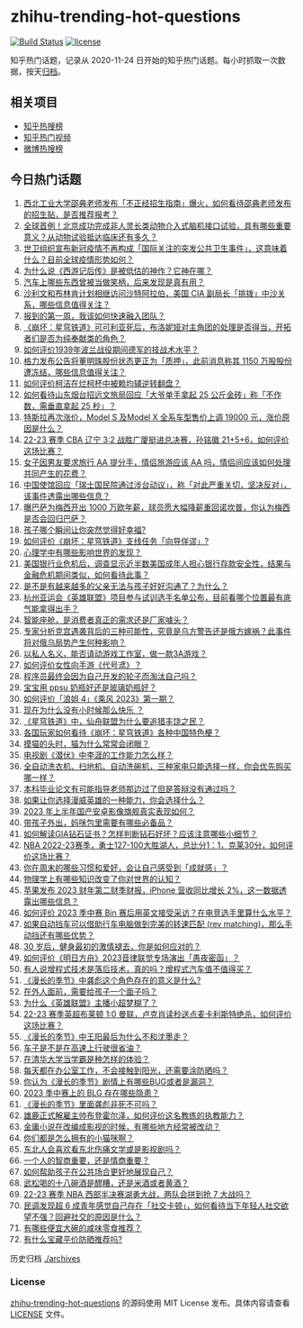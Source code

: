 # zhihu-trending-hot-questions

[![Build Status](https://github.com/justjavac/zhihu-trending-hot-questions/workflows/ci/badge.svg?branch=master)](https://github.com/justjavac/zhihu-trending-hot-questions/actions)
[![license](https://img.shields.io/github/license/justjavac/zhihu-trending-hot-questions)](https://github.com/justjavac/zhihu-trending-hot-questions/blob/master/LICENSE)

知乎热门话题，记录从 2020-11-24
日开始的知乎热门话题。每小时抓取一次数据，按天[归档](./archives)。

## 相关项目

- [知乎热搜榜](https://github.com/justjavac/zhihu-trending-top-search)
- [知乎热门视频](https://github.com/justjavac/zhihu-trending-hot-video)
- [微博热搜榜](https://github.com/justjavac/weibo-trending-hot-search)

## 今日热门话题

<!-- BEGIN -->
<!-- 最后更新时间 Sat May 06 2023 02:22:03 GMT+0800 (China Standard Time) -->

1. [西北工业大学邵典老师发布「不正经招生指南」爆火，如何看待邵典老师发布的招生贴，是否推荐报考？](https://www.zhihu.com/question/598539429)
1. [全球首例！北京成功完成非人灵长类动物介入式脑机接口试验，具有哪些重要意义？从动物试验抵达临床还有多久？](https://www.zhihu.com/question/599231157)
1. [世卫组织宣布新冠疫情不再构成「国际关注的突发公共卫生事件」，这意味着什么？目前全球疫情形势如何？](https://www.zhihu.com/question/599295788)
1. [为什么说《西游记后传》是被低估的神作？它神在哪？](https://www.zhihu.com/question/542181254)
1. [汽车上哪些东西曾被当做笑柄，后来发现是真有用？](https://www.zhihu.com/question/598619006)
1. [沙利文和布林肯计划相继访问沙特阿拉伯，美国 CIA 副局长「挑拨」中沙关系，哪些信息值得关注？](https://www.zhihu.com/question/599238266)
1. [报到的第一周，我该如何快速融入团队？](https://www.zhihu.com/question/20186023)
1. [《崩坏：星穹铁道》可可利亚死后，布洛妮娅对主角团的处理是否得当，开拓者们是否为纯奉献类的角色？](https://www.zhihu.com/question/598974887)
1. [如何评价1939年波兰战役期间德军的技战术水平？](https://www.zhihu.com/question/576131651)
1. [格力发布公告将董明珠股份状态更正为「质押」，此前消息称其 1150 万股股份遭冻结，哪些信息值得关注？](https://www.zhihu.com/question/599173828)
1. [如何评价柯洁在烂柯杯中被赖均辅逆转翻盘？](https://www.zhihu.com/question/599249730)
1. [如何看待山东烟台招远文旅局回应「大爷单手拿起 25 公斤金砖」称「不作数，需垂直拿起 25 秒」？](https://www.zhihu.com/question/598978881)
1. [特斯拉再次涨价，Model S 及Model X 全系车型售价上调 19000 元，涨价原因是什么？](https://www.zhihu.com/question/599163298)
1. [22-23 赛季 CBA 辽宁 3:2 战胜广厦挺进总决赛，孙铭徽 21+5+6，如何评价这场比赛？](https://www.zhihu.com/question/599272728)
1. [女子因男友要求旅行 AA 提分手，情侣旅游应该 AA 吗，情侣间应该如何处理共同产生的花费？](https://www.zhihu.com/question/598066805)
1. [中国使馆回应「瑞士国民院通过涉台动议」，称「对此严重关切，坚决反对」，该事件透露出哪些信息？](https://www.zhihu.com/question/599007445)
1. [曝巴萨为梅西开出 1000 万欧年薪，球员愿大幅降薪重回诺坎普，你认为梅西是否会回归巴萨？](https://www.zhihu.com/question/599151527)
1. [孩子哪个瞬间让你突然觉得好幸福?](https://www.zhihu.com/question/476314541)
1. [如何评价《崩坏：星穹铁道》支线任务「向导佯谬」?](https://www.zhihu.com/question/598843674)
1. [心理学中有哪些影响世界的发现？](https://www.zhihu.com/question/596073905)
1. [美国银行业危机后，调查显示近半数美国成年人担心银行存款安全性，结果与金融危机期间类似，如何看待此事？](https://www.zhihu.com/question/599241481)
1. [是不是有越来越多的父亲无法与孩子好好沟通了？为什么？](https://www.zhihu.com/question/308691829)
1. [杭州亚运会《英雄联盟》项目参与试训选手名单公布，目前看哪个位置最有底气能拿得出手？](https://www.zhihu.com/question/599016740)
1. [智能座舱，是消费者真正的需求还是厂家噱头？](https://www.zhihu.com/question/598596788)
1. [专家分析克宫遇袭背后的三种可能性，究竟是乌方警告还是俄方嫁祸？此事件将对俄乌局势产生何种影响？](https://www.zhihu.com/question/599013166)
1. [以私人名义，能否请动游戏工作室，做一款3A游戏？](https://www.zhihu.com/question/417408755)
1. [如何评价女性向手游《代号鸢》？](https://www.zhihu.com/question/528829268)
1. [程序员最终会因为自己开发的轮子而淘汰自己吗？](https://www.zhihu.com/question/597098685)
1. [宝宝用 ppsu 奶瓶好还是玻璃奶瓶好？](https://www.zhihu.com/question/440420625)
1. [如何评价「浪姐 4」《乘风 2023》第一期？](https://www.zhihu.com/question/599180062)
1. [现在为什么没有小时候那么快乐 ？](https://www.zhihu.com/question/598015096)
1. [《星穹铁道》中，仙舟联盟为什么要追猎丰饶之民？](https://www.zhihu.com/question/598928264)
1. [各国玩家如何看待《崩坏：星穹铁道》各种中国特色梗？](https://www.zhihu.com/question/599013361)
1. [摸猫的头时，猫为什么常常会闭眼？](https://www.zhihu.com/question/39598726)
1. [电视剧《潜伏》中李涯的工作能力怎么样？](https://www.zhihu.com/question/337519255)
1. [全自动洗衣机、扫地机、自动洗碗机，三种家电只能选择一样，你会优先购买哪一样？](https://www.zhihu.com/question/598198642)
1. [本科毕业论文有可能指导老师那边过了但是答辩没有通过吗？](https://www.zhihu.com/question/394674498)
1. [如果让你选择漫威英雄的一种能力，你会选择什么？](https://www.zhihu.com/question/596573138)
1. [2023 年上半年国产安卓影像旗舰真实表现如何？](https://www.zhihu.com/question/597247543)
1. [带孩子外出，妈咪包里需要有哪些必备品？](https://www.zhihu.com/question/551097005)
1. [如何解读GIA钻石证书？怎样判断钻石好坏？应该注意哪些小细节？](https://www.zhihu.com/question/59884335)
1. [NBA 2022-23赛季，勇士127-100大胜湖人，总比分1：1，克莱30分，如何评价这场比赛？](https://www.zhihu.com/question/599180315)
1. [你在周末的哪些习惯和爱好，会让自己感受到「成就感」？](https://www.zhihu.com/question/594792180)
1. [物理学上有哪些知识改变了你对世界的认知？](https://www.zhihu.com/question/577483982)
1. [苹果发布 2023 财年第二财季财报，iPhone 营收同比增长 2%，这一数据透露出哪些信息？](https://www.zhihu.com/question/599170900)
1. [如何评价 2023 季中赛 Bin 赛后用英文接受采访？在电竞选手里算什么水平？](https://www.zhihu.com/question/599000964)
1. [如果自动挡车可以借助行车电脑做到完美的转速匹配 (rev matching)，那么手动挡还有哪些优势？](https://www.zhihu.com/question/599195335)
1. [30 岁后，健身最初的激情褪去，你是如何应对的？](https://www.zhihu.com/question/597855748)
1. [如何评价《明日方舟》2023音律联觉专场演出「愚夜密函」？](https://www.zhihu.com/question/598705374)
1. [有人说增程式技术是落后技术，真的吗？增程式汽车值不值得买？](https://www.zhihu.com/question/598660946)
1. [《漫长的季节》中龚彪这个角色存在的意义是什么?](https://www.zhihu.com/question/598724606)
1. [在外人面前，需要给孩子一个面子吗？](https://www.zhihu.com/question/598572702)
1. [为什么《英雄联盟》主播小超梦糊了？](https://www.zhihu.com/question/598247212)
1. [22-23 赛季英超布莱顿 1:0 曼联，卢克肖读秒送点麦卡利斯特绝杀，如何评价这场比赛？](https://www.zhihu.com/question/599127811)
1. [《漫长的季节》中王阳最后为什么不和沈墨走？](https://www.zhihu.com/question/599089121)
1. [车子是不是在高速上行驶很省油？](https://www.zhihu.com/question/593960934)
1. [在清华大学当学霸是种怎样的体验？](https://www.zhihu.com/question/38974349)
1. [每天都在办公室工作，不会接触到阳光，还需要涂防晒吗？](https://www.zhihu.com/question/590781339)
1. [你认为《漫长的季节》剧情上有哪些BUG或者是漏洞？](https://www.zhihu.com/question/598926882)
1. [2023 季中赛上的 BLG 存在哪些隐患？](https://www.zhihu.com/question/599106685)
1. [《漫长的季节》里面龚彪非死不可吗？](https://www.zhihu.com/question/598721328)
1. [雄鹿正式解雇主帅布登霍尔泽，如何评价这名教练的执教能力？](https://www.zhihu.com/question/599152614)
1. [金庸小说在改编成影视的时候，有哪些地方经常被改动？](https://www.zhihu.com/question/589557922)
1. [你们都是怎么拥有的小猫咪啊？](https://www.zhihu.com/question/439341620)
1. [东北人会喜欢看东北伤痛文学或是影视剧吗？](https://www.zhihu.com/question/598926468)
1. [一个人的智商重要，还是情商重要？](https://www.zhihu.com/question/598248246)
1. [如何帮助孩子在公共场合更好地展现自己？](https://www.zhihu.com/question/596729774)
1. [武松喝的十八碗酒是醪糟，还是米酒或者黄酒？](https://www.zhihu.com/question/358481344)
1. [22-23 赛季 NBA 西部半决赛湖勇大战，两队会拼到抢 7 大战吗？](https://www.zhihu.com/question/598795291)
1. [民调发现超 6 成青年感觉自己存在「社交卡顿」，如何看待当下年轻人社交欲望不强？回避社交的原因是什么？](https://www.zhihu.com/question/599206009)
1. [有哪些便宜大碗的咸味零食推荐？](https://www.zhihu.com/question/596886744)
1. [有什么宝藏平价防晒推荐吗?](https://www.zhihu.com/question/596675902)

<!-- END -->

历史归档 [./archives](./archives)

### License

[zhihu-trending-hot-questions](https://github.com/justjavac/zhihu-trending-hot-questions)
的源码使用 MIT License 发布。具体内容请查看 [LICENSE](./LICENSE) 文件。
